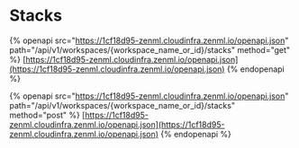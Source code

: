 # Stacks

{% openapi src="https://1cf18d95-zenml.cloudinfra.zenml.io/openapi.json" path="/api/v1/workspaces/{workspace_name_or_id}/stacks" method="get" %}
[https://1cf18d95-zenml.cloudinfra.zenml.io/openapi.json](https://1cf18d95-zenml.cloudinfra.zenml.io/openapi.json)
{% endopenapi %}

{% openapi src="https://1cf18d95-zenml.cloudinfra.zenml.io/openapi.json" path="/api/v1/workspaces/{workspace_name_or_id}/stacks" method="post" %}
[https://1cf18d95-zenml.cloudinfra.zenml.io/openapi.json](https://1cf18d95-zenml.cloudinfra.zenml.io/openapi.json)
{% endopenapi %}
